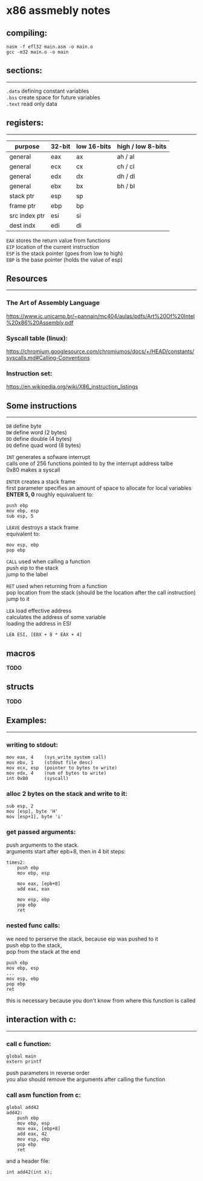 # x86 assmebly notes

## compiling:
	nasm -f efl32 main.asm -o main.o
	gcc -m32 main.o -o main

## sections:
---
`.data` defining constant variables\
`.bss` create space for future variables\
`.text` read only data

## registers:
---
| purpose      | 32-bit | low 16-bits | high / low 8-bits |
|--------------|--------|-------------|-------------------|
|general       |eax     |ax           |ah / al            |
|general       |ecx     |cx           |ch / cl            |
|general       |edx     |dx           |dh / dl            |
|general       |ebx     |bx           |bh / bl            |
|stack ptr     |esp     |sp           |                   |
|frame ptr     |ebp     |bp           |                   |
|src index ptr |esi     |si           |                   |
|dest indx     |edi     |di           |                   |

`EAX` stores the return value from functions\
`EIP` location of the current instruction\
`ESP` is the stack pointer (goes from low to high)\
`EBP` is the base pointer (holds the value of esp)

## Resources
---
### The Art of Assembly Language
https://www.ic.unicamp.br/~pannain/mc404/aulas/pdfs/Art%20Of%20Intel%20x86%20Assembly.pdf

### Syscall table (linux):
https://chromium.googlesource.com/chromiumos/docs/+/HEAD/constants/syscalls.md#Calling-Conventions

### Instruction set:
https://en.wikipedia.org/wiki/X86_instruction_listings

## Some instructions
---
`DB` define byte\
`DW` define word (2 bytes)\
`DD` define double (4 bytes)\
`DQ` define quad word (8 bytes)

`INT` generates a sofware interrupt\
calls one of 256 functions pointed to by the interrupt address talbe\
0x80 makes a syscall

`ENTER` creates a stack frame\
first parameter specifies an amount of space to allocate for local variables\
**ENTER 5, 0** roughly equivaluent to: 

	push ebp
	mov ebp, esp
	sub esp, 5

`LEAVE` destroys a stack frame\
equivalent to:

	mov esp, ebp
	pop ebp

`CALL` used when calling a function\
push eip to the stack\
jump to the label

`RET` used when returning from a function\
pop location from the stack (should be the location after the call instruction)\
jump to it

`LEA` load effective address\
calculates the address of some variable\
loading the address in ESI

	LEA ESI, [EBX + 8 * EAX + 4]

## macros
**TODO**

## structs
**TODO**

## Examples:
---

### writing to stdout:

	mov eax, 4    (sys_write system call)
	mov ebx, 1    (stdout file desc)
	mov ecx, esp  (pointer to bytes to write)
	mov edx, 4    (num of bytes to write)
	int 0x80      (syscall)

### alloc 2 bytes on the stack and write to it:

	sub esp, 2
	mov [esp], byte 'H'
	mov [esp+1], byte 'i'

### get passed arguments:
push arguments to the stack.\
arguments start after epb+8, then in 4 bit steps:

	times2:
		push ebp
		mov ebp, esp

		mov eax, [epb+8]
		add eax, eax

		mov esp, ebp
		pop ebp
		ret



### nested func calls:
we need to perserve the stack, because eip was pushed to it\
push ebp to the stack,\
pop from the stack at the end

	push ebp
	mov ebp, esp
	...
	mov esp, ebp
	pop ebp
	ret
this is necessary because you don't know from where this function is called


## interaction with c:
---
### call c function:
	global main
	extern printf
push parameters in reverse order\
you also should remove the arguments after calling the function
### call asm function from c:
	global add42
	add42:
		push ebp
		mov ebp, esp
		mov eax, [ebp+8]
		add eax, 42
		mov esp, ebp
		pop ebp
		ret
and a header file:

	int add42(int x);
